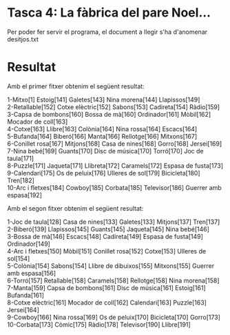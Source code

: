 # Tasca 4: La fàbrica del pare Noel...

Per poder fer servir el programa, el document a llegir s'ha d'anomenar desitjos.txt

# Resultat

Amb el primer fitxer obtenim el següent resultat:

1-Mitxo[1] Estoig[141] Galetes[143] Nina morena[144] Llapissos[149] </br>
2-Retallable[152] Cotxe elèctric[152] Sabons[153] Cadireta[154] Ràdio[159] </br>
3-Capsa de bombons[160] Bossa de mà[160] Ordinador[161] Mòbil[162] Mocador de coll[163] </br>
4-Cotxe[163] Llibre[163] Colònia[164] Nina rossa[164] Escacs[164] </br>
5-Bufanda[164] Biberó[166] Manta[166] Rellotge[166] Mitxons[167] </br>
6-Conillet rosa[167] Mitjons[168] Casa de nines[168] Gorro[168] Jersei[169] </br>
7-Nina bebé[169] Guants[170] Disc de música[170] Torró[170] Joc de taula[171] </br>
8-Puzzle[171] Jaqueta[171] Llibreta[172] Caramels[172] Espasa de fusta[173] </br>
9-Calendari[175] Os de peluix[176] Ulleres de sol[179] Bicicleta[180] Tren[182] </br>
10-Arc i fletxes[184] Cowboy[185] Corbata[185] Televisor[186] Guerrer amb espasa[192] </br>

Amb el segon fitxer obtenim el següent resultat:

1-Joc de taula[128] Casa de nines[133] Galetes[133] Mitjons[137] Tren[137] </br>
2-Biberó[139] Llapissos[145] Guants[145] Jaqueta[145] Nina bebé[146] </br>
3-Bossa de mà[146] Escacs[148] Cadireta[149] Espasa de fusta[149] Ordinador[149] </br>
4-Arc i fletxes[150] Mòbil[151] Conillet rosa[152] Cotxe[153] Ulleres de sol[154] </br>
5-Colònia[154] Sabons[154] Llibre de dibuixos[155] Mitxons[155] Guerrer amb espasa[156] </br>
6-Torró[157] Retallable[158] Caramels[158] Rellotge[158] Nina morena[158] </br>
7-Manta[159] Capsa de bombons[161] Disc de música[161] Estoig[161] Bufanda[161] </br>
8-Cotxe elèctric[161] Mocador de coll[162] Calendari[163] Puzzle[163] Jersei[164] </br>
9-Cowboy[166] Nina rossa[169] Os de peluix[170] Bicicleta[170] Gorro[173] </br>
10-Corbata[173] Còmic[175] Ràdio[178] Televisor[190] Llibre[191] </br>
